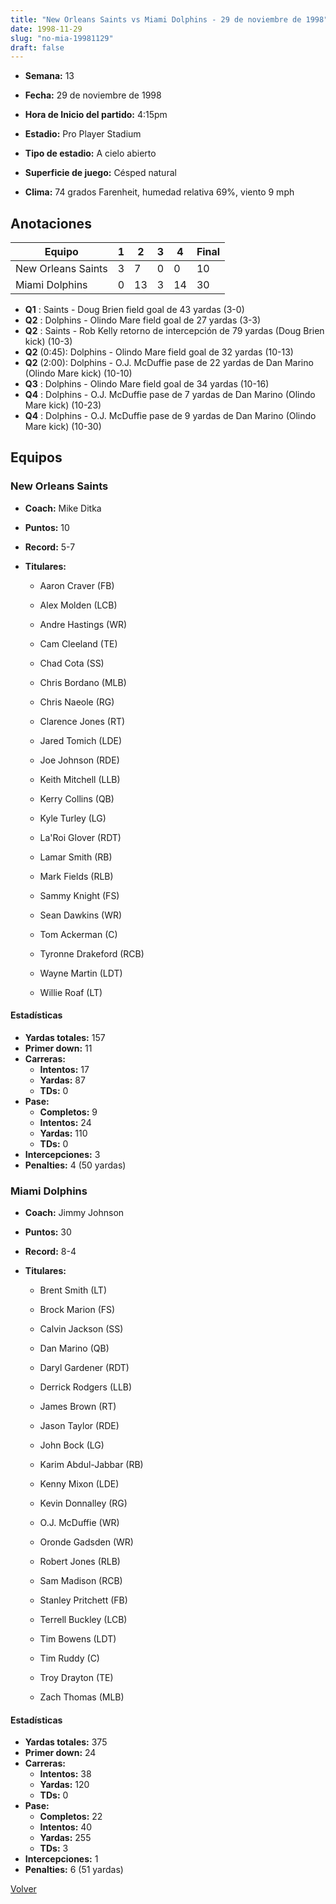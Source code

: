 ```yaml
---
title: "New Orleans Saints vs Miami Dolphins - 29 de noviembre de 1998"
date: 1998-11-29
slug: "no-mia-19981129"
draft: false
---
```


* **Semana:** 13
* **Fecha:** 29 de noviembre de 1998

* **Hora de Inicio del partido:** 4:15pm
* **Estadio:** Pro Player Stadium
* **Tipo de estadio:** A cielo abierto
* **Superficie de juego:** Césped natural
* **Clima:** 74 grados Farenheit, humedad relativa 69%, viento 9 mph





## Anotaciones
| Equipo | 1 | 2 | 3 | 4 | Final |
|--------|---|---|---|---|-------|
| New Orleans Saints  | 3 | 7 | 0 | 0  | 10 |
| Miami Dolphins  | 0 | 13 | 3 | 14  | 30 |
* **Q1** : Saints - Doug Brien field goal de 43 yardas (3-0)
* **Q2** : Dolphins - Olindo Mare field goal de 27 yardas (3-3)
* **Q2** : Saints - Rob Kelly retorno de intercepción de 79 yardas (Doug Brien kick) (10-3)
* **Q2** (0:45): Dolphins - Olindo Mare field goal de 32 yardas (10-13)
* **Q2** (2:00): Dolphins - O.J. McDuffie pase de 22 yardas de Dan Marino (Olindo Mare kick) (10-10)
* **Q3** : Dolphins - Olindo Mare field goal de 34 yardas (10-16)
* **Q4** : Dolphins - O.J. McDuffie pase de 7 yardas de Dan Marino (Olindo Mare kick) (10-23)
* **Q4** : Dolphins - O.J. McDuffie pase de 9 yardas de Dan Marino (Olindo Mare kick) (10-30)


## Equipos


### New Orleans Saints
* **Coach:** Mike Ditka
* **Puntos:** 10
* **Record:** 5-7
* **Titulares:** 

  * Aaron Craver (FB) 

  * Alex Molden (LCB) 

  * Andre Hastings (WR) 

  * Cam Cleeland (TE) 

  * Chad Cota (SS) 

  * Chris Bordano (MLB) 

  * Chris Naeole (RG) 

  * Clarence Jones (RT) 

  * Jared Tomich (LDE) 

  * Joe Johnson (RDE) 

  * Keith Mitchell (LLB) 

  * Kerry Collins (QB) 

  * Kyle Turley (LG) 

  * La'Roi Glover (RDT) 

  * Lamar Smith (RB) 

  * Mark Fields (RLB) 

  * Sammy Knight (FS) 

  * Sean Dawkins (WR) 

  * Tom Ackerman (C) 

  * Tyronne Drakeford (RCB) 

  * Wayne Martin (LDT) 

  * Willie Roaf (LT) 

#### Estadísticas
* **Yardas totales:** 157
* **Primer down:** 11
* **Carreras:**
  * **Intentos:** 17
  * **Yardas:** 87
  * **TDs:** 0
* **Pase:**
  * **Completos:** 9
  * **Intentos:** 24
  * **Yardas:** 110
  * **TDs:** 0
* **Intercepciones:** 3
* **Penalties:** 4 (50 yardas)

### Miami Dolphins
* **Coach:** Jimmy Johnson
* **Puntos:** 30
* **Record:** 8-4
* **Titulares:** 

  * Brent Smith (LT) 

  * Brock Marion (FS) 

  * Calvin Jackson (SS) 

  * Dan Marino (QB) 

  * Daryl Gardener (RDT) 

  * Derrick Rodgers (LLB) 

  * James Brown (RT) 

  * Jason Taylor (RDE) 

  * John Bock (LG) 

  * Karim Abdul-Jabbar (RB) 

  * Kenny Mixon (LDE) 

  * Kevin Donnalley (RG) 

  * O.J. McDuffie (WR) 

  * Oronde Gadsden (WR) 

  * Robert Jones (RLB) 

  * Sam Madison (RCB) 

  * Stanley Pritchett (FB) 

  * Terrell Buckley (LCB) 

  * Tim Bowens (LDT) 

  * Tim Ruddy (C) 

  * Troy Drayton (TE) 

  * Zach Thomas (MLB) 

#### Estadísticas
* **Yardas totales:** 375
* **Primer down:** 24
* **Carreras:**
  * **Intentos:** 38
  * **Yardas:** 120
  * **TDs:** 0
* **Pase:**
  * **Completos:** 22
  * **Intentos:** 40
  * **Yardas:** 255
  * **TDs:** 3
* **Intercepciones:** 1
* **Penalties:** 6 (51 yardas)


[Volver](/historia/1998)
